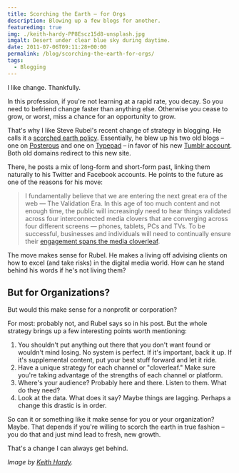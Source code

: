```yaml
---
title: Scorching the Earth – for Orgs
description: Blowing up a few blogs for another.
featuredimg: true
img: ./keith-hardy-PP8Escz15d8-unsplash.jpg
imgalt: Desert under clear blue sky during daytime.
date: 2011-07-06T09:11:28+00:00
permalink: /blog/scorching-the-earth-for-orgs/
tags:
  - Blogging
---
```


I like change. Thankfully.

In this profession, if you're not learning at a rapid rate, you decay. So you need to befriend change faster than anything else. Otherwise you cease to grow, or worst, miss a chance for an opportunity to grow.

That's why I like Steve Rubel's recent change of strategy in blogging. He calls it a [scorched earth policy](http://www.steverubel.me/post/6070334427/why-i-adopted-a-scorched-earth-policy-dismantled-two). Essentially, he blew up his two old blogs – one on [Posterous](http://posterous.com/) and one on [Typepad](http://www.typepad.com/) – in favor of his new [Tumblr account](http://steverubel.me/). Both old domains redirect to this new site.

There, he posts a mix of long-form and short-form past, linking them naturally to his Twitter and Facebook accounts. He points to the future as one of the reasons for his move:

> I fundamentally believe that we are entering the next great era of the web — The Validation Era. In this age of too much content and not enough time, the public will increasingly need to hear things validated across four interconnected media clovers that are converging across four different screens — phones, tablets, PCs and TVs. To be successful, businesses and individuals will need to continually ensure their [engagement spans the media cloverleaf](http://mashable.com/2011/05/14/steve-rubel-authority/).

The move makes sense for Rubel. He makes a living off advising clients on how to excel (and take risks) in the digital media world. How can he stand behind his words if he's not living them?

## But for Organizations?

But would this make sense for a nonprofit or corporation?

For most: probably not, and Rubel says so in his post. But the whole strategy brings up a few interesting points worth mentioning:

1. You shouldn't put anything out there that you don't want found or wouldn't mind losing. No system is perfect. If it's important, back it up. If it's supplemental content, put your best stuff forward and let it ride.
2. Have a unique strategy for each channel or "cloverleaf." Make sure you're taking advantage of the strengths of each channel or platform.
3. Where's your audience? Probably here and there. Listen to them. What do they need?
4. Look at the data. What does it say? Maybe things are lagging. Perhaps a change this drastic is in order.

So can it or something like it make sense for you or your organization? Maybe. That depends if you're willing to scorch the earth in true fashion – you do that and just mind lead to fresh, new growth.

That's a change I can always get behind.

_Image by [Keith Hardy](https://unsplash.com/photos/PP8Escz15d8)._

